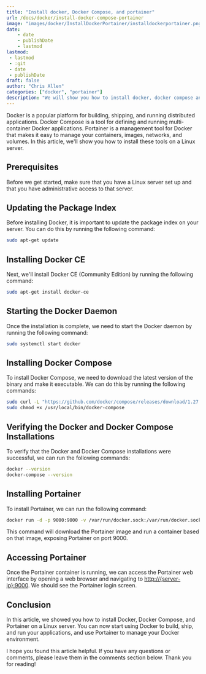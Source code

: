 ```yaml
---
title: "Install docker, Docker Compose, and portainer"
url: /docs/docker/install-docker-compose-portainer
image: "images/docker/InstallDockerPortainer/installdockerportainer.png"
date:
    - date
    - publishDate
    - lastmod
lastmod:
 - lastmod
 - :git
 - date
 - publishDate
draft: false
author: "Chris Allen"
categories: ["docker", "portainer"]
description: "We will show you how to install docker, docker compose and portainer on your Linux server"
---
```



Docker is a popular platform for building, shipping, and running distributed applications. Docker Compose is a tool for defining and running multi-container Docker applications. Portainer is a management tool for Docker that makes it easy to manage your containers, images, networks, and volumes. In this article, we'll show you how to install these tools on a Linux server.

## Prerequisites

Before we get started, make sure that you have a Linux server set up and that you have administrative access to that server.

## Updating the Package Index

Before installing Docker, it is important to update the package index on your server. You can do this by running the following command:

```bash
sudo apt-get update
```

## Installing Docker CE

Next, we'll install Docker CE (Community Edition) by running the following command:

```bash
sudo apt-get install docker-ce
```

## Starting the Docker Daemon

Once the installation is complete, we need to start the Docker daemon by running the following command:

```bash
sudo systemctl start docker
```

## Installing Docker Compose

To install Docker Compose, we need to download the latest version of the binary and make it executable. We can do this by running the following commands:

```bash
sudo curl -L "https://github.com/docker/compose/releases/download/1.27.4/docker-compose-$(uname -s)-$(uname -m)" -o /usr/local/bin/docker-compose
sudo chmod +x /usr/local/bin/docker-compose
```

## Verifying the Docker and Docker Compose Installations

To verify that the Docker and Docker Compose installations were successful, we can run the following commands:

```bash
docker --version
docker-compose --version
```

## Installing Portainer

To install Portainer, we can run the following command:

```bash
docker run -d -p 9000:9000 -v /var/run/docker.sock:/var/run/docker.sock portainer/portainer
```

This command will download the Portainer image and run a container based on that image, exposing Portainer on port 9000.

## Accessing Portainer

Once the Portainer container is running, we can access the Portainer web interface by opening a web browser and navigating to <http://{server-ip}:9000>. We should see the Portainer login screen.

## Conclusion

In this article, we showed you how to install Docker, Docker Compose, and Portainer on a Linux server. You can now start using Docker to build, ship, and run your applications, and use Portainer to manage your Docker environment.

I hope you found this article helpful. If you have any questions or comments, please leave them in the comments section below. Thank you for reading!
